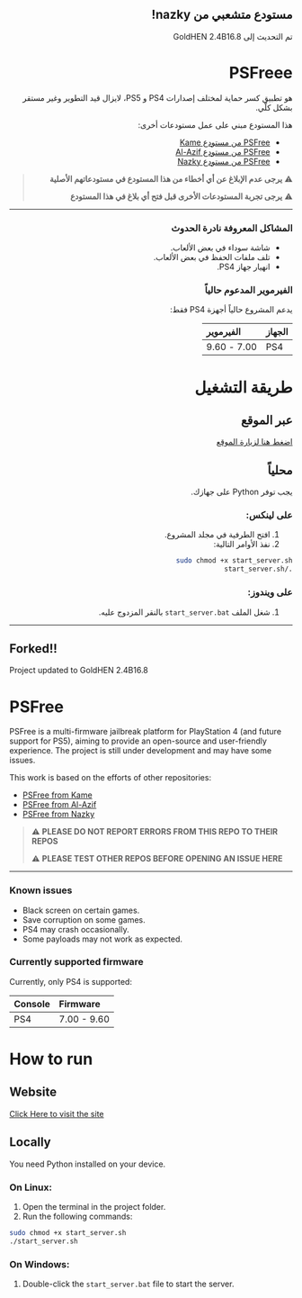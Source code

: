 <div dir="rtl">

##  مستودع متشعبي من nazky!
تم التحديث إلى GoldHEN 2.4B16.8


# PSFreee
هو تطبيق كسر حماية لمختلف إصدارات PS4 و PS5، لايزال قيد التطوير وغير مستقر بشكل كلّي.


هذا المستودع مبني على عمل مستودعات أخرى:
- [PSFree من مستودع Kame](https://github.com/kmeps4/PSFree)
- [PSFree من مستودع Al-Azif](https://github.com/Al-Azif/psfree-lapse)
- [PSFree من مستودع Nazky](https://github.com/Nazky/PSFree)


> ⚠️ **يرجى عدم الإبلاغ عن أي أخطاء من هذا المستودع في مستودعاتهم الأصلية**
> 
> ⚠️ **يرجى تجربة المستودعات الأخرى قبل فتح أي بلاغ في هذا المستودع**


---


### المشاكل المعروفة نادرة الحدوث
- شاشة سوداء في بعض الألعاب.
- تلف ملفات الحفظ في بعض الألعاب.
- انهيار جهاز PS4.

### الفيرموير المدعوم حالياً

يدعم المشروع حالياً أجهزة PS4 فقط:

| الجهاز | الفيرموير |
|:------ |:----------|
| PS4    | 7.00 - 9.60 |

# طريقة التشغيل

## عبر الموقع
[اضغط هنا لزيارة الموقع](https://nooorix.github.io/psfreee/)

## محلياً

يجب توفر Python على جهازك.

### على لينكس:
1. افتح الطرفية في مجلد المشروع.
2. نفذ الأوامر التالية:
```bash
sudo chmod +x start_server.sh
./start_server.sh
```

### على ويندوز:
1. شغل الملف `start_server.bat` بالنقر المزدوج عليه.

</div>

---

<div dir="ltr">

## Forked!!
Project updated to GoldHEN 2.4B16.8

# PSFree
PSFree is a multi-firmware jailbreak platform for PlayStation 4 (and future support for PS5), aiming to provide an open-source and user-friendly experience. The project is still under development and may have some issues.

This work is based on the efforts of other repositories:
- [PSFree from Kame](https://github.com/kmeps4/PSFree)
- [PSFree from Al-Azif](https://github.com/Al-Azif/psfree-lapse)
- [PSFree from Nazky](https://github.com/Nazky/PSFree)

> ⚠️ **PLEASE DO NOT REPORT ERRORS FROM THIS REPO TO THEIR REPOS**
> 
> ⚠️ **PLEASE TEST OTHER REPOS BEFORE OPENING AN ISSUE HERE**

---

### Known issues

- Black screen on certain games.
- Save corruption on some games.
- PS4 may crash occasionally.
- Some payloads may not work as expected.

### Currently supported firmware

Currently, only PS4 is supported:

| Console | Firmware |
|:------ |:----------|
| PS4    | 7.00 - 9.60 |

# How to run

## Website
[Click Here to visit the site](https://nooorix.github.io/psfreee/)

## Locally

You need Python installed on your device.

### On Linux:
1. Open the terminal in the project folder.
2. Run the following commands:
```bash
sudo chmod +x start_server.sh
./start_server.sh
```

### On Windows:
1. Double-click the `start_server.bat` file to start the server.

</div>
